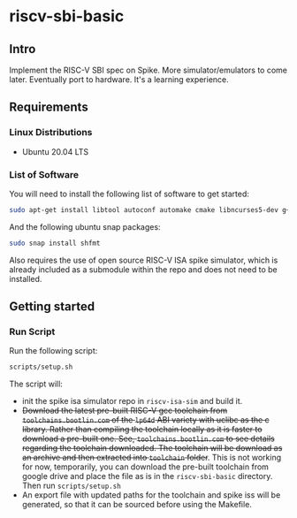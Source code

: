 # riscv-sbi-basic

## Intro

Implement the RISC-V SBI spec on Spike. More simulator/emulators to come later.
Eventually port to hardware. It's a learning experience.

## Requirements

### Linux Distributions

- Ubuntu 20.04 LTS

### List of Software

You will need to install the following list of software to get started:

```bash
sudo apt-get install libtool autoconf automake cmake libncurses5-dev g++ shellcheck python3-venv device-tree-compiler
```

And the following ubuntu snap packages:

```bash
sudo snap install shfmt
```

Also requires the use of open source RISC-V ISA spike simulator, which is already included as a submodule within the repo
and does not need to be installed.

## Getting started

### Run Script

Run the following script:

```bash
scripts/setup.sh
```

The script will:

- init the spike isa simulator repo in `riscv-isa-sim` and build it.
- ~~Download the latest pre-built RISC-V gcc toolchain from `toolchains.bootlin.com` of the `lp64d` ABI variety with uclibc as the c library. Rather than compiling the toolchain locally as it is faster to download a pre-built one. See,
`toolchains.bootlin.com` to see details regarding the toolchain downloaded. The toolchain will be download as an archive and then extracted into `toolchain` folder~~. This is not working for now, temporarily, you can download the pre-built toolchain from google drive and place the file as is in the `riscv-sbi-basic` directory. Then run `scripts/setup.sh`
- An export file with updated paths for the toolchain and spike iss will be generated, so that it can be sourced before using the Makefile.
